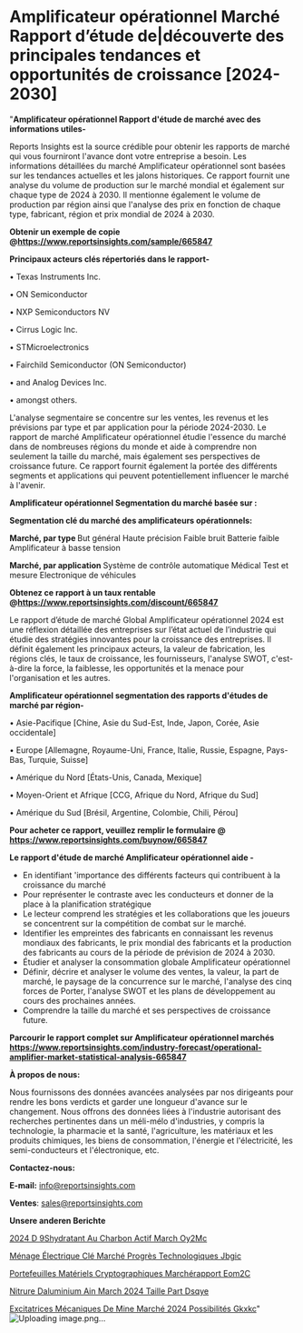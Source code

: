 # Amplificateur opérationnel Marché Rapport d’étude de|découverte des principales tendances et opportunités de croissance [2024-2030]

"<strong>Amplificateur opérationnel Rapport d'étude de marché avec des informations utiles-</strong>

Reports Insights est la source crédible pour obtenir les rapports de marché qui vous fourniront l'avance dont votre entreprise a besoin. Les informations détaillées du marché Amplificateur opérationnel sont basées sur les tendances actuelles et les jalons historiques. Ce rapport fournit une analyse du volume de production sur le marché mondial et également sur chaque type de 2024 à 2030. Il mentionne également le volume de production par région ainsi que l'analyse des prix en fonction de chaque type, fabricant, région et prix mondial de 2024 à 2030.

<strong><b>Obtenir un exemple de copie @</b></strong><a href=https://www.reportsinsights.com/sample/665847><strong><b>https://www.reportsinsights.com/sample/665847</b></strong></a>

<b>Principaux acteurs clés répertoriés dans le rapport-</b>

<b> </b>• Texas Instruments Inc.

• ON Semiconductor

• NXP Semiconductors NV

• Cirrus Logic Inc.

• STMicroelectronics

• Fairchild Semiconductor (ON Semiconductor)

• and Analog Devices Inc.

• amongst others.

L'analyse segmentaire se concentre sur les ventes, les revenus et les prévisions par type et par application pour la période 2024-2030. Le rapport de marché Amplificateur opérationnel étudie l'essence du marché dans de nombreuses régions du monde et aide à comprendre non seulement la taille du marché, mais également ses perspectives de croissance future. Ce rapport fournit également la portée des différents segments et applications qui peuvent potentiellement influencer le marché à l'avenir.

<strong>Amplificateur opérationnel Segmentation du marché basée sur :</strong>

<strong> Segmentation clé du marché des amplificateurs opérationnels: </strong>

<strong> Marché, par type </strong>
But général
Haute précision
Faible bruit
Batterie faible
Amplificateur à basse tension

<strong> Marché, par application </strong>
Système de contrôle automatique
Médical
Test et mesure
Electronique de véhicules

<strong><b>Obtenez ce rapport à un taux rentable @</b></strong><a href=https://www.reportsinsights.com/discount/665847><strong><b>https://www.reportsinsights.com/discount/665847</b></strong></a>

Le rapport d’étude de marché Global Amplificateur opérationnel 2024 est une réflexion détaillée des entreprises sur l’état actuel de l’industrie qui étudie des stratégies innovantes pour la croissance des entreprises. Il définit également les principaux acteurs, la valeur de fabrication, les régions clés, le taux de croissance, les fournisseurs, l'analyse SWOT, c'est-à-dire la force, la faiblesse, les opportunités et la menace pour l'organisation et les autres.

<strong>Amplificateur opérationnel segmentation des rapports d'études de marché par région-</strong>

• Asie-Pacifique [Chine, Asie du Sud-Est, Inde, Japon, Corée, Asie occidentale]

• Europe [Allemagne, Royaume-Uni, France, Italie, Russie, Espagne, Pays-Bas, Turquie, Suisse]

• Amérique du Nord [États-Unis, Canada, Mexique]

• Moyen-Orient et Afrique [CCG, Afrique du Nord, Afrique du Sud]

• Amérique du Sud [Brésil, Argentine, Colombie, Chili, Pérou]

<strong>Pour acheter ce rapport, veuillez remplir le formulaire @   <a href=https://www.reportsinsights.com/buynow/665847>https://www.reportsinsights.com/buynow/665847</a></strong>

<strong>Le rapport d'étude de marché Amplificateur opérationnel aide -</strong>
<ul>
  <li>En identifiant 'importance des différents facteurs qui contribuent à la croissance du marché</li>
  <li>Pour représenter le contraste avec les conducteurs et donner de la place à la planification stratégique</li>
  <li>Le lecteur comprend les stratégies et les collaborations que les joueurs se concentrent sur la compétition de combat sur le marché.</li>
  <li>Identifier les empreintes des fabricants en connaissant les revenus mondiaux des fabricants, le prix mondial des fabricants et la production des fabricants au cours de la période de prévision de 2024 à 2030.</li>
  <li>Étudier et analyser la consommation globale Amplificateur opérationnel</li>
  <li>Définir, décrire et analyser le volume des ventes, la valeur, la part de marché, le paysage de la concurrence sur le marché, l'analyse des cinq forces de Porter, l'analyse SWOT et les plans de développement au cours des prochaines années.</li>
  <li>Comprendre la taille du marché et ses perspectives de croissance future.</li>
</ul>

<strong>Parcourir le rapport complet sur Amplificateur opérationnel marchés <a href=https://www.reportsinsights.com/industry-forecast/operational-amplifier-market-statistical-analysis-665847>https://www.reportsinsights.com/industry-forecast/operational-amplifier-market-statistical-analysis-665847</a></strong>

<strong>À propos de nous:</strong>

Nous fournissons des données avancées analysées par nos dirigeants pour rendre les bons verdicts et garder une longueur d'avance sur le changement. Nous offrons des données liées à l'industrie autorisant des recherches pertinentes dans un méli-mélo d'industries, y compris la technologie, la pharmacie et la santé, l'agriculture, les matériaux et les produits chimiques, les biens de consommation, l'énergie et l'électricité, les semi-conducteurs et l'électronique, etc.

<strong>Contactez-nous:</strong>

<strong>E-mail:</strong> <a href=mailto:info@reportsinsights.com>info@reportsinsights.com</a>

<strong>Ventes</strong>: <a href=mailto:sales@reportsinsights.com>sales@reportsinsights.com</a>

<strong>Unsere anderen Berichte</strong>

<a href=https://www.linkedin.com/pulse/2024-d%C3%A9shydratant-au-charbon-actif-march%C3%A9-oy2mc/>2024 D 9Shydratant Au Charbon Actif March Oy2Mc</a>

<a href=https://www.linkedin.com/pulse/ménage-électrique-clé-marché-progrès-technologiques-jbgic/>Ménage Électrique Clé Marché Progrès Technologiques Jbgic</a>

<a href=https://www.linkedin.com/pulse/portefeuilles-matériels-cryptographiques-marchérapport-eom2c/>Portefeuilles Matériels Cryptographiques Marchérapport Eom2C</a>

<a href=https://www.linkedin.com/pulse/nitrure-daluminium-ain-march%C3%A9-2024-taille-part-dsqye/>Nitrure Daluminium Ain March 2024 Taille Part Dsqye</a>

<a href=https://www.linkedin.com/pulse/excitatrices-mécaniques-de-mine-marché-2024-possibilités-gkxkc/>Excitatrices Mécaniques De Mine Marché 2024 Possibilités Gkxkc</a>"
![Uploading image.png…]()
